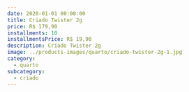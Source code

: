 ```yaml
---
date: 2020-01-01 00:00:00
title: Criado Twister 2g
price: R$ 179,90
installments: 10
installmentsPrice: R$ 19,90
description: Criado Twister 2g
image: ../products-images/quarto/criado-twister-2g-1.jpg
category:
  - quarto
subcategory:
  - criado
---
```

